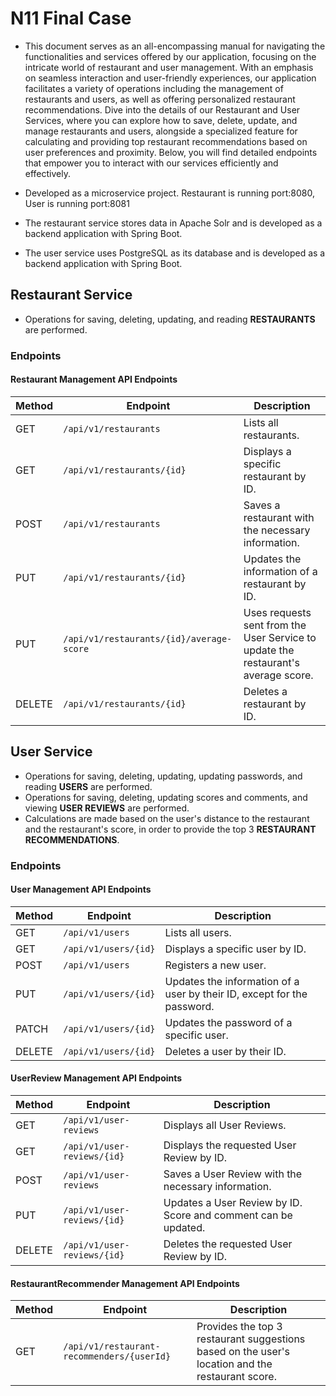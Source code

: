 # N11 Final Case
* This document serves as an all-encompassing manual for navigating the functionalities and services 
offered by our application, focusing on the intricate world of restaurant and 
user management. With an emphasis on seamless interaction and user-friendly experiences, 
our application facilitates a variety of operations including the management of restaurants and 
users, as well as offering personalized restaurant recommendations. Dive into the details of our 
Restaurant and User Services, where you can explore how to save, delete, update, and manage restaurants 
and users, alongside a specialized feature for calculating and providing top restaurant recommendations 
based on user preferences and proximity. Below, you will find detailed endpoints that empower you to interact 
with our services efficiently and effectively.

* Developed as a microservice project. Restaurant is running port:8080, User is running port:8081

* The restaurant service stores data in Apache Solr and is developed as a backend application with Spring Boot.

* The user service uses PostgreSQL as its database and is developed as a backend application with Spring Boot.



## Restaurant Service
* Operations for saving, deleting, updating, and reading **RESTAURANTS** are performed.

### Endpoints
#### Restaurant Management API Endpoints

| Method | Endpoint                                 | Description                                                                        |
|--------|------------------------------------------|------------------------------------------------------------------------------------|
| GET    | `/api/v1/restaurants`                    | Lists all restaurants.                                                             |
| GET    | `/api/v1/restaurants/{id}`               | Displays a specific restaurant by ID.                                              |
| POST   | `/api/v1/restaurants`                    | Saves a restaurant with the necessary information.                                 |
| PUT    | `/api/v1/restaurants/{id}`               | Updates the information of a restaurant by ID.                                     |
| PUT    | `/api/v1/restaurants/{id}/average-score` | Uses requests sent from the User Service to update the restaurant's average score. |
| DELETE | `/api/v1/restaurants/{id}`               | Deletes a restaurant by ID.                                                        |

## User Service
* Operations for saving, deleting, updating, updating passwords, and reading **USERS** are performed.
* Operations for saving, deleting, updating scores and comments, and viewing **USER REVIEWS** are performed.
* Calculations are made based on the user's distance to the restaurant and the restaurant's score, in order to provide 
the top 3 **RESTAURANT RECOMMENDATIONS**.

### Endpoints
#### User Management API Endpoints

| Method | Endpoint                   | Description                                                             |
|--------|----------------------------|-------------------------------------------------------------------------|
| GET    | `/api/v1/users`            | Lists all users.                                                        |
| GET    | `/api/v1/users/{id}`       | Displays a specific user by ID.                                         |
| POST   | `/api/v1/users`            | Registers a new user.                                                   |
| PUT    | `/api/v1/users/{id}`       | Updates the information of a user by their ID, except for the password. |
| PATCH  | `/api/v1/users/{id}`       | Updates the password of a specific user.                                |
| DELETE | `/api/v1/users/{id}`       | Deletes a user by their ID.                                             |

#### UserReview Management API Endpoints

| Method | Endpoint                        | Description                                                        |
|--------|---------------------------------|--------------------------------------------------------------------|
| GET    | `/api/v1/user-reviews`          | Displays all User Reviews.                                         |
| GET    | `/api/v1/user-reviews/{id}`     | Displays the requested User Review by ID.                          |
| POST   | `/api/v1/user-reviews`          | Saves a User Review with the necessary information.                |
| PUT    | `/api/v1/user-reviews/{id}`     | Updates a User Review by ID. Score and comment can be updated.     |
| DELETE | `/api/v1/user-reviews/{id}`     | Deletes the requested User Review by ID.                           |

#### RestaurantRecommender Management API Endpoints

| Method | Endpoint                                   | Description                                                                                         |
|--------|--------------------------------------------|-----------------------------------------------------------------------------------------------------|
| GET    | `/api/v1/restaurant-recommenders/{userId}` | Provides the top 3 restaurant suggestions based on the user's location and the restaurant score.    |
